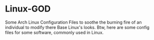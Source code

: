 # Linux-GOD
Some Arch Linux Configuration Files to soothe the burning fire of an individual to modify there Base Linux's looks. Btw, here are some config files for some software, commonly used in Linux.
